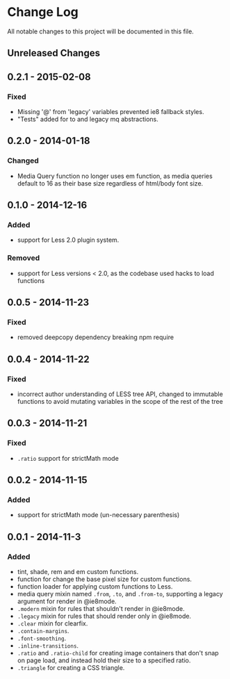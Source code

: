 # Change Log

All notable changes to this project will be documented in this file.

## Unreleased Changes


## 0.2.1 - 2015-02-08
### Fixed
- Missing '@' from 'legacy' variables prevented ie8 fallback styles.
- "Tests" added for to and legacy mq abstractions.

## 0.2.0 - 2014-01-18
### Changed
- Media Query function no longer uses em function, as media queries default to
  16 as their base size regardless of html/body font size.

## 0.1.0 - 2014-12-16
### Added
- support for Less 2.0 plugin system.

### Removed
- support for Less versions < 2.0, as the codebase used hacks to load functions

## 0.0.5 - 2014-11-23
### Fixed
- removed deepcopy dependency breaking npm require

## 0.0.4 - 2014-11-22
### Fixed
- incorrect author understanding of LESS tree API, changed to immutable
  functions to avoid mutating variables in the scope of the rest of the tree

## 0.0.3 - 2014-11-21
### Fixed
- `.ratio` support for strictMath mode

## 0.0.2 - 2014-11-15
### Added
- support for strictMath mode (un-necessary parenthesis)

## 0.0.1 - 2014-11-3
### Added
- tint, shade, rem and em custom functions.
- function for change the base pixel size for custom functions.
- function loader for applying custom functions to Less.
- media query mixin named `.from`, `.to`, and `.from-to`, supporting a legacy
  argument for render in @ie8mode.
- `.modern` mixin for rules that shouldn't render in @ie8mode.
- `.legacy` mixin for rules that should render only in @ie8mode.
- `.clear` mixin for clearfix.
- `.contain-margins`.
- `.font-smoothing`.
- `.inline-transitions`.
- `.ratio` and `.ratio-child` for creating image containers that don't snap on
  page load, and instead hold their size to a specified ratio.
- `.triangle` for creating a CSS triangle.
